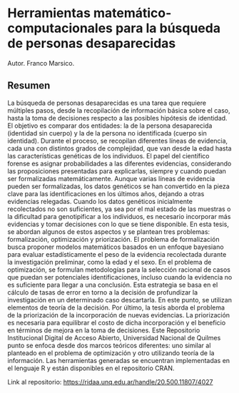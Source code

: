 # Herramientas matemático-computacionales para la búsqueda de personas desaparecidas

Autor. Franco Marsico.

## Resumen
La búsqueda de personas desaparecidas es una tarea que requiere múltiples pasos, desde
la recopilación de información básica sobre el caso, hasta la toma de decisiones respecto a
las posibles hipótesis de identidad. El objetivo es comparar dos entidades: la de la persona
desaparecida (identidad sin cuerpo) y la de la persona no identificada (cuerpo sin identidad).
Durante el proceso, se recopilan diferentes líneas de evidencia, cada una con distintos
grados de complejidad, que van desde la edad hasta las características genéticas de los
individuos. El papel del científico forense es asignar probabilidades a las diferentes
evidencias, considerando las proposiciones presentadas para explicarlas, siempre y cuando
puedan ser formalizadas matemáticamente. Aunque varias líneas de evidencia pueden ser
formalizadas, los datos genéticos se han convertido en la pieza clave para las
identificaciones en los últimos años, dejando a otras evidencias relegadas. Cuando los datos
genéticos inicialmente recolectados no son suficientes, ya sea por el mal estado de las
muestras o la dificultad para genotipificar a los individuos, es necesario incorporar más
evidencias y tomar decisiones con lo que se tiene disponible. En esta tesis, se abordan
algunos de estos aspectos y se plantean tres problemas: formalización, optimización y
priorización. El problema de formalización busca proponer modelos matemáticos basados
en un enfoque bayesiano para evaluar estadísticamente el peso de la evidencia recolectada
durante la investigación preliminar, como la edad y el sexo. En el problema de optimización,
se formulan metodologías para la selección racional de casos que puedan ser potenciales
identificaciones, incluso cuando la evidencia no es suficiente para llegar a una conclusión.
Esta estrategia se basa en el cálculo de tasas de error en torno a la decisión de profundizar
la investigación en un determinado caso descartarla. En este punto, se utilizan elementos
de teoría de la decisión. Por último, la tesis aborda el problema de la priorización de la
incorporación de nuevas evidencias. La priorización es necesaria para equilibrar el costo de
dicha incorporación y el beneficio en términos de mejora en la toma de decisiones. Este 
Repositorio Institucional Digital de Acceso Abierto, Universidad Nacional de Quilmes
punto se enfoca desde dos marcos teóricos diferentes: uno similar al planteado en el
problema de optimización y otro utilizando teoría de la información. Las herramientas
generadas se encuentran implementadas en el lenguaje R y están disponibles en el
repositorio CRAN.

Link al repositorio: https://ridaa.unq.edu.ar/handle/20.500.11807/4027
